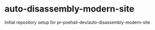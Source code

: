 # auto-disassembly-modern-site

Initial repository setup for pr-poehali-dev/auto-disassembly-modern-site